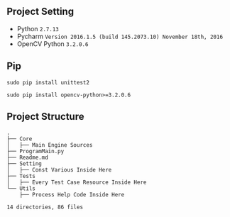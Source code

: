 ## Project Setting
- Python `2.7.13`
- Pycharm `Version 2016.1.5 (build 145.2073.10) November 18th, 2016`
- OpenCV Python `3.2.0.6`

## Pip
`sudo pip install unittest2`

`sudo pip install opencv-python>=3.2.0.6`

## Project Structure
```
.
├── Core
│   ├── Main Engine Sources
├── ProgramMain.py
├── Readme.md
├── Setting
│   ├── Const Various Inside Here
├── Tests
│   ├── Every Test Case Resource Inside Here
└── Utils
    ├── Process Help Code Inside Here

14 directories, 86 files
```